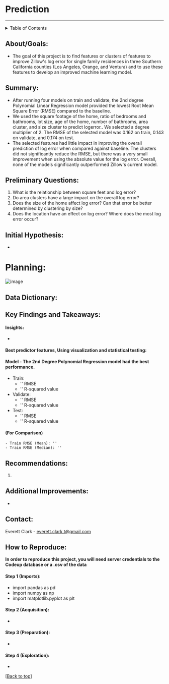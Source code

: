 # Prediction
--------------
<!-- TABLE OF CONTENTS -->
<details>
  <summary>Table of Contents</summary>
  <ol>
    <li><a href="#about">About</a>
    <li><a href="#summary">Summary</a></li>
    <li><a href="#preliminary-questions">Questions</a></li>
    <li><a href="#planning">Planning</a></li>
    <li><a href="#data-dictionary">Data Dictionary</a></li>
    <li><a href="#Key-Findings-and-Takeaways">Key Findings and Takeaways</a></li>
    <li><a href="#recommendations">Recommendations</a></li>
    <li><a href="#additional-improvements">Additional Improvements</a></li>
    <li><a href="#contact">Contact</a></li>
    <li><a href="#how-to-reproduce">How to Reproduce</a></li>
  </ol>
</details>
    
## About/Goals:
- The goal of this project is to find features or clusters of features to improve Zillow's log error for single family residences in three Southern California counties (Los Angeles, Orange, and Ventura) and to use these features to develop an improved machine learning model.

## Summary:
- After running four models on train and validate, the 2nd degree Polynomial Linear Regression model provided the lowest Root Mean Square Error (RMSE) compared to the baseline.
- We used the square footage of the home, ratio of bedrooms and bathrooms, lot size, age of the home, number of bathrooms, area cluster, and size cluster to predict logerror.. We selected a degree multiplier of 2. The RMSE of the selected model was 0.162 on train, 0.143 on validate, and 0.174 on test.
- The selected features had little impact in improving the overall prediction of log error when compared against baseline. The clusters did not significantly reduce the RMSE, but there was a very small improvement when using the absolute value for the log error. Overall, none of the models significantly outperformed Zillow's current model.

## Preliminary Questions:
  1. What is the relationship between square feet and log error? 
  1. Do area clusters have a large impact on the overall log error?
  1. Does the size of the home affect log error? Can that error be better determined by clustering by size?
  1. Does the location have an effect on log error? Where does the most log error occur?

## Initial Hypothesis:
  -

# Planning:
![image](https://user-images.githubusercontent.com/98612085/191094469-0c50c67a-d7e1-4711-9eb8-06261a8f10bb.png)

## Data Dictionary:

## Key Findings and Takeaways:

#### Insights:
- 

#### Best predictor features, Using visualization and statistical testing:


#### Model - The 2nd Degree Polynomial Regression model had the best performance.

- Train: 
  - '' RMSE
  - '' R-squared value
- Validate: 
  - '' RMSE
  - '' R-squared value
- Test: 
  - '' RMSE
  - '' R-squared value

#### (For Comparison)
    - Train RMSE (Mean): ''
    - Train RMSE (Median): ''
  
## Recommendations:
  1. 

## Additional Improvements:
-

## Contact:
Everett Clark - everett.clark.t@gmail.com

## How to Reproduce:
**In order to reproduce this project, you will need server credentials to the Codeup database or a .csv of the data**

#### Step 1 (Imports):  
- import pandas as pd
- import numpy as np
- import matplotlib.pyplot as plt

#### Step 2 (Acquisition):  
- 

#### Step 3 (Preparation):  
- 

#### Step 4 (Exploration):
- 


[[Back to top](#top)]
